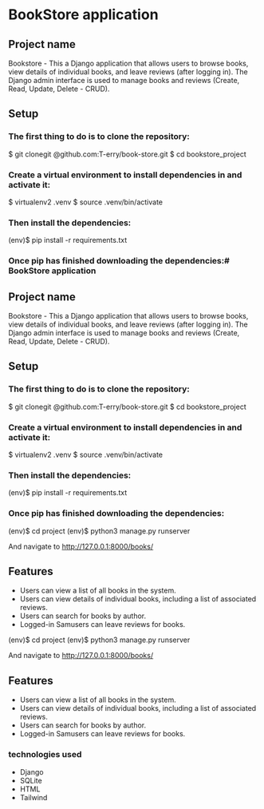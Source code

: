 #  BookStore application

## Project name

Bookstore - This a Django application that allows users to browse books, view details of individual books, and leave reviews (after logging in). The Django admin interface is used to manage books and reviews (Create, Read, Update, Delete - CRUD).

## Setup 
### The first thing to do is to clone the repository:

$ git clonegit @github.com:T-erry/book-store.git
$ cd bookstore_project

### Create a virtual environment to install dependencies in and activate it:

$ virtualenv2 .venv
$ source .venv/bin/activate

### Then install the dependencies:
(env)$ pip install -r requirements.txt

### Once pip has finished downloading the dependencies:#  BookStore application

## Project name

Bookstore - This a Django application that allows users to browse books, view details of individual books, and leave reviews (after logging in). The Django admin interface is used to manage books and reviews (Create, Read, Update, Delete - CRUD).

## Setup 
### The first thing to do is to clone the repository:

$ git clonegit @github.com:T-erry/book-store.git
$ cd bookstore_project

### Create a virtual environment to install dependencies in and activate it:

$ virtualenv2 .venv
$ source .venv/bin/activate

### Then install the dependencies:
(env)$ pip install -r requirements.txt

### Once pip has finished downloading the dependencies:
(env)$ cd project
(env)$ python3 manage.py runserver

And navigate to http://127.0.0.1:8000/books/

## Features
- Users can view a list of all books in the system.
- Users can view details of individual books, including a list of associated reviews.
- Users can search for books by author. 
- Logged-in Samusers can leave reviews for books.


(env)$ cd project
(env)$ python3 manage.py runserver

And navigate to http://127.0.0.1:8000/books/

## Features
- Users can view a list of all books in the system.
- Users can view details of individual books, including a list of associated reviews.
- Users can search for books by author. 
- Logged-in Samusers can leave reviews for books.

### technologies used
- Django
- SQLite
- HTML
- Tailwind

